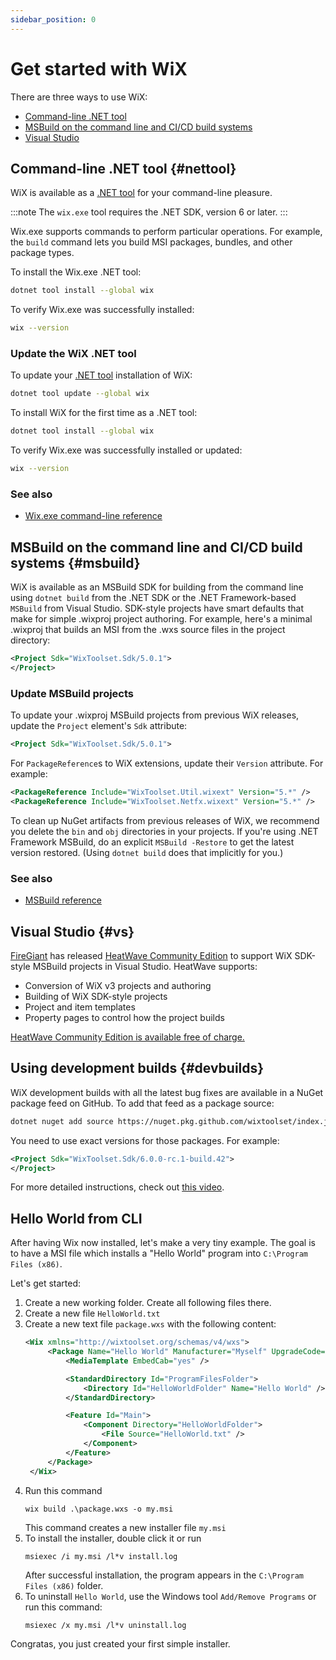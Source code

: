 ```yaml
---
sidebar_position: 0
---
```


# Get started with WiX

There are three ways to use WiX:

- [Command-line .NET tool](#nettool)
- [MSBuild on the command line and CI/CD build systems](#msbuild)
- [Visual Studio](#vs)


## Command-line .NET tool {#nettool}

WiX is available as a [.NET tool](https://learn.microsoft.com/en-us/dotnet/core/tools/global-tools) for your command-line pleasure.

:::note
The `wix.exe` tool requires the .NET SDK, version 6 or later.
:::

Wix.exe supports commands to perform particular operations. For example, the `build` command lets you build MSI packages, bundles, and other package types.

To install the Wix.exe .NET tool:

```sh
dotnet tool install --global wix
```

To verify Wix.exe was successfully installed:

```sh
wix --version
```

### Update the WiX .NET tool

To update your [.NET tool](https://learn.microsoft.com/en-us/dotnet/core/tools/global-tools) installation of WiX:

```sh
dotnet tool update --global wix
```

To install WiX for the first time as a .NET tool:

```sh
dotnet tool install --global wix
```

To verify Wix.exe was successfully installed or updated:

```sh
wix --version
```

### See also
- [Wix.exe command-line reference](./tools/wixexe.md)


## MSBuild on the command line and CI/CD build systems {#msbuild}

WiX is available as an MSBuild SDK for building from the command line using `dotnet build` from the .NET SDK or the .NET Framework-based `MSBuild` from Visual Studio. SDK-style projects have smart defaults that make for simple .wixproj project authoring. For example, here's a minimal .wixproj that builds an MSI from the .wxs source files in the project directory:

```xml
<Project Sdk="WixToolset.Sdk/5.0.1">
</Project>
```

### Update MSBuild projects

To update your .wixproj MSBuild projects from previous WiX releases, update the `Project` element's `Sdk` attribute:

```xml
<Project Sdk="WixToolset.Sdk/5.0.1">
```

For `PackageReference`s to WiX extensions, update their `Version` attribute. For example:

```xml
<PackageReference Include="WixToolset.Util.wixext" Version="5.*" />
<PackageReference Include="WixToolset.Netfx.wixext" Version="5.*" />
```

To clean up NuGet artifacts from previous releases of WiX, we recommend you delete the `bin` and `obj` directories in your projects. If you're using .NET Framework MSBuild, do an explicit `MSBuild -Restore` to get the latest version restored. (Using `dotnet build` does that implicitly for you.)

### See also
- [MSBuild reference](./tools/msbuild.md)


## Visual Studio {#vs}

[FireGiant](https://www.firegiant.com/) has released [HeatWave Community Edition][heatwave] to support WiX SDK-style MSBuild projects in Visual Studio. HeatWave supports:

- Conversion of WiX v3 projects and authoring
- Building of WiX SDK-style projects
- Project and item templates
- Property pages to control how the project builds

[HeatWave Community Edition is available free of charge.][heatwave]


[heatwave]: https://www.firegiant.com/wix/heatwave/


## Using development builds {#devbuilds}

WiX development builds with all the latest bug fixes are available in a NuGet package feed on GitHub. To add that feed as a package source:

```sh
dotnet nuget add source https://nuget.pkg.github.com/wixtoolset/index.json -n wixtoolset -u <username> -p <access-token>
```

You need to use exact versions for those packages. For example:

```xml
<Project Sdk="WixToolset.Sdk/6.0.0-rc.1-build.42">
</Project>
```

For more detailed instructions, check out [this video](https://youtu.be/2iIjq6zt6z0).


## Hello World from CLI

After having Wix now installed, let's make a very tiny example.
The goal is to have a MSI file which installs a "Hello World" program into `C:\Program Files (x86)`.

Let's get started:

1. Create a new working folder. Create all following files there.
1. Create a new file `HelloWorld.txt`
1. Create a new text file `package.wxs` with the following content:
   ```xml
   <Wix xmlns="http://wixtoolset.org/schemas/v4/wxs">
        <Package Name="Hello World" Manufacturer="Myself" UpgradeCode="554c904d-fef1-42d8-98f6-3930fdec7534" Version="0.1">
            <MediaTemplate EmbedCab="yes" />

            <StandardDirectory Id="ProgramFilesFolder">
                <Directory Id="HelloWorldFolder" Name="Hello World" />
            </StandardDirectory>

            <Feature Id="Main">
                <Component Directory="HelloWorldFolder">
                    <File Source="HelloWorld.txt" />
                </Component>
            </Feature>
        </Package>
    </Wix>
   ```
1. Run this command
    ```batch
    wix build .\package.wxs -o my.msi
    ```
    This command creates a new installer file `my.msi`
1. To install the installer, double click it or run
   ```batch
   msiexec /i my.msi /l*v install.log
   ```
   After successful installation, the program appears in the `C:\Program Files (x86)` folder.
1. To uninstall `Hello World`, use the Windows tool `Add/Remove Programs` or run this command:
   ```batch
   msiexec /x my.msi /l*v uninstall.log
   ```

Congratas, you just created your first simple installer.
